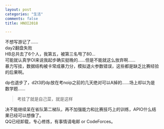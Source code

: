```yaml
---
layout: post
categories: "生活"
comments: false
title: HNOI2018

---
```


<p>不想写游记了……<br>
day2翻盘失败<br>
HB总共去了6个人，我第五，被第三名甩了80…<br>
可能就认真学OI来说我起步确实挺晚的……但是不能就这么放弃啊……<br>
暴力写挂，数据结构被卡常成暴力分，模拟退火参数错误，这些都是缺乏比赛经验的后果啊。</p>
dp也退步了，d2t3的dp放在考noip之前的几天绝对可以A掉的……场上却以为是数学题……<br>


> 考挂了就是自己菜，就是这样


<p>决不能继续呆在省队第二梯队，再不加强能力和比赛技巧上的训练，APIO什么结果已经可以想像了。<br>
QQ已经卸载，专心修炼，有事情请电邮 or CodeForces。</p>

